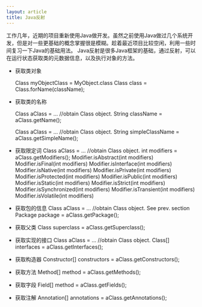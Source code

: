 ```yaml
---
layout: article
title: Java反射
---
```

工作几年，近期的项目重新使用Java做开发。虽然之前使用Java做过几个系统开发，但是对一些更基础的概念掌握很是模糊。趁着最近项目比较空闲，利用一些时间复习一下Java的基础用法。
Java反射是很多Java框架的基础，通过反射，可以在运行状态获取类的元数据信息，以及执行对象的方法。

 - 获取类对象

    Class myObjectClass = MyObject.class
    Class class = Class.forName(className);

 - 获取类的名称

    Class aClass = ... //obtain Class object. 
    String className = aClass.getName();
    
    Class  aClass          = ... //obtain Class object. 
    String simpleClassName = aClass.getSimpleName();

 - 获取限定词
    Class  aClass = ... //obtain Class object. 
    int modifiers = aClass.getModifiers();
    Modifier.isAbstract(int modifiers)
    Modifier.isFinal(int modifiers)
    Modifier.isInterface(int modifiers)
    Modifier.isNative(int modifiers)
    Modifier.isPrivate(int modifiers)
    Modifier.isProtected(int modifiers)
    Modifier.isPublic(int modifiers)
    Modifier.isStatic(int modifiers)
    Modifier.isStrict(int modifiers)
    Modifier.isSynchronized(int modifiers)
    Modifier.isTransient(int modifiers)
    Modifier.isVolatile(int modifiers)

 - 获取包的信息
    Class  aClass = ... //obtain Class object. See prev. section
    Package package = aClass.getPackage();

 - 获取父类
    Class superclass = aClass.getSuperclass();

 - 获取实现的接口
    Class  aClass = ... //obtain Class object. 
    Class[] interfaces = aClass.getInterfaces();

 - 获取构造器
    Constructor[] constructors = aClass.getConstructors();

 - 获取方法
    Method[] method = aClass.getMethods();

 - 获取字段
    Field[] method = aClass.getFields();

 - 获取注解
    Annotation[] annotations = aClass.getAnnotations();
